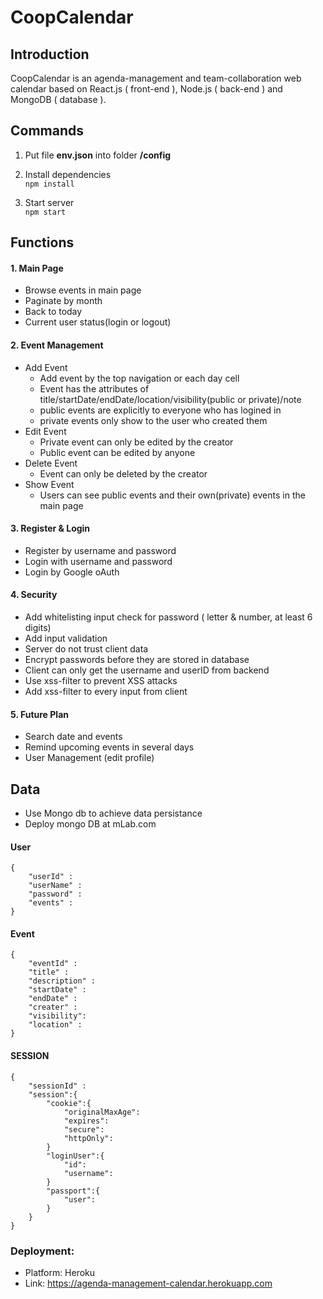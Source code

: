 # CoopCalendar

## Introduction
CoopCalendar is an agenda-management and team-collaboration web calendar based on React.js ( front-end ), Node.js ( back-end ) and MongoDB ( database ). 

## Commands
1. Put file **env.json** into folder **/config**  

2. Install dependencies  
    `npm install`

3. Start server  
    `npm start`

## Functions

#### 1. Main Page

* Browse events in main page
* Paginate by month
* Back to today
* Current user status(login or logout)

#### 2. Event Management

* Add Event 
  - Add event by the top navigation or each day cell 
  - Event has the attributes of title/startDate/endDate/location/visibility(public or private)/note
  - public events are explicitly to everyone who has logined in
  - private events only show to the user who created them
* Edit Event 
  - Private event can only be edited by the creator   
  - Public event can be edited by anyone
* Delete Event 
  - Event can only be deleted by the creator 
* Show Event
  - Users can see public events and their own(private) events in the main page

#### 3. Register & Login

- Register by username and password
- Login with username and password
- Login by  Google oAuth 

#### 4. Security

* Add whitelisting input check for password ( letter & number, at least 6 digits)
* Add input validation
* Server do not trust client data
* Encrypt passwords before they are stored in database
* Client can only get the username and userID from backend
* Use xss-filter to prevent XSS attacks
* Add xss-filter to every input from client

#### 5. Future Plan

* Search date and events
* Remind upcoming events in several days
* User Management (edit profile)

## Data

- Use Mongo db to achieve data persistance 
- Deploy mongo DB at mLab.com
#### User

    {
        "userId" :
        "userName" :
        "password" :
        "events" :
    }

#### Event

    {
        "eventId" :
        "title" :
        "description" :
        "startDate" :
        "endDate" :
        "creater" :
        "visibility":
        "location" : 
    }
#### SESSION

    {
        "sessionId" :
        "session":{
            "cookie":{
                "originalMaxAge":
                "expires":
                "secure":
                "httpOnly":
            }
            "loginUser":{
                "id":
                "username":
            }
            "passport":{
                "user":
            }
        }
    }

### Deployment:
* Platform: Heroku
* Link: <https://agenda-management-calendar.herokuapp.com>



